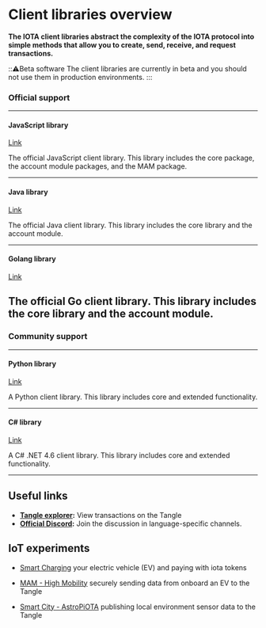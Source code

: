 # Client libraries overview

**The IOTA client libraries abstract the complexity of the IOTA protocol into simple methods that allow you to create, send, receive, and request transactions.**

:::warning:Beta software
The client libraries are currently in beta and you should not use them in production environments.
:::

### **Official support** ###

---------------

#### **JavaScript library** ####
[Link](root://iota-js/0.1/introduction/overview.md)

The official JavaScript client library. This library includes the core package, the account module packages, and the MAM package.

---

#### **Java library** ####
[Link](root://iota-java/0.1/introduction/overview.md)

The official Java client library. This library includes the core library and the account module.

---

#### **Golang library** ####
[Link](root://iota-go/0.1/introduction/overview.md)

The official Go client library. This library includes the core library and the account module.
---------------

### __Community support__ ###

---------------

#### __Python library__ ####
[Link](https://github.com/iotaledger/iota.lib.py)

A Python client library. This library includes core and extended functionality.

---

#### __C# library__ ####
[Link](https://github.com/iota-community/tangle-.net)

A C# .NET 4.6 client library. This library includes core and extended functionality.

---------------

## Useful links

- **[Tangle explorer](https://utils.iota.org):** View transactions on the Tangle
- **[Official Discord](https://discord.iota.org):** Join the discussion in language-specific channels.

## IoT experiments

- [Smart Charging](https://github.com/iotaledger/high-mobility-blueprints) your electric vehicle (EV) and paying with iota tokens

- [MAM - High Mobility](https://github.com/iotaledger/high-mobility-blueprints) securely sending data from onboard an EV to the Tangle

- [Smart City - AstroPiOTA](https://github.com/iotaledger/documentation/blob/develop/smartcity/0.1/astropiota/introduction/overview.md) publishing local environment sensor data to the Tangle
